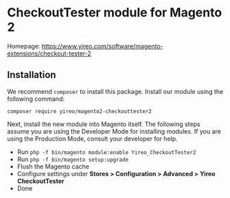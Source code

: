 # CheckoutTester module for Magento 2
Homepage: https://www.yireo.com/software/magento-extensions/checkout-tester-2

## Installation
We recommend `composer` to install this package. Install our module using the following command:

    composer require yireo/magento2-checkouttester2

Next, install the new module into Magento itself. The following steps assume you are using the Developer Mode for installing modules. If you are using the Production Mode, consult your developer for help.

* Run `php -f bin/magento module:enable Yireo_CheckoutTester2`
* Run `php -f bin/magento setup:upgrade`
* Flush the Magento cache
* Configure settings under **Stores > Configuration > Advanced > Yireo CheckoutTester**
* Done
